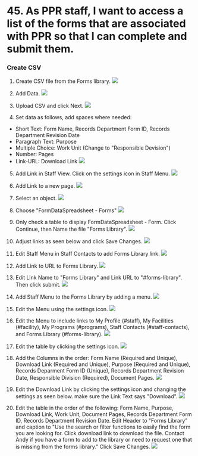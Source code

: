 # 45. As PPR staff, I want to access a list of the forms that are associated with PPR so that I can complete and submit them.

### Create CSV
1. Create CSV file from the Forms library.
   ![](images/45/01.PNG)

2. Add Data.
   ![](images/45/02.PNG)

3. Upload CSV and click Next.
   ![](images/45/03.PNG)

4. Set data as follows, add spaces where needed:
- Short Text: Form Name, Records Department Form ID, Records Department Revision Date
- Paragraph Text: Purpose
- Multiple Choice: Work Unit (Change to "Responsible Devision")
- Number: Pages
- Link-URL: Download Link
  ![](images/45/04.PNG)

5. Add Link in Staff View. Click on the settings icon in Staff Menu.
   ![](images/45/05.PNG)

6. Add Link to a new page.
   ![](images/45/06.PNG)

7. Select an object.
   ![](images/45/22.PNG)

8. Choose "FormDataSpreadsheet - Forms"
   ![](images/45/23.PNG)

9. Only check a table to display FormDataSpreadsheet - Form. Click Continue, then Name the file "Forms Library".
   ![](images/45/24.PNG)

10. Adjust links as seen below and click Save Changes.
   ![](images/45/08.PNG)

11. Edit Staff Menu in Staff Contacts to add Forms Library link.
   ![](images/45/10.PNG)

12. Add Link to URL to Forms Library.
   ![](images/45/11.PNG)

13. Edit Link Name to "Forms Library" and Link URL to "#forms-library". Then click submit.
   ![](images/45/12.PNG)

14. Add Staff Menu to the Forms Library by adding a menu. 
   ![](images/45/14.PNG)

15. Edit the Menu using the settings icon.
   ![](images/45/15.PNG)

16. Edit the Menu to include links to My Profile (#staff), My Facilities (#facility), My Programs (#programs), Staff Contacts (#staff-contacts), and Forms Library (#forms-library).
   ![](images/45/16.PNG)

17. Edit the table by clicking the settings icon.
   ![](images/45/21.PNG)

18. Add the Columns in the order: Form Name (Required and Unique), Download Link (Required and Unique), Purpose (Required and Unique), Records Deparment Form ID (Unique), Records Department Revision Date, Responsible Division (Required), Document Pages.
   ![](images/45/27.PNG)

19. Edit the Download Link by clicking the settings icon and changing the settings as seen below. make sure the Link Text says "Download".
   ![](images/45/26.PNG)

20. Edit the table in the order of the following: Form Name, Purpose, Download Link, Work Unit, Document Pages, Records Department Form ID, Records Department Revision Date. Edit Header to "Forms Library" and caption to "Use the search or filter functions to easily find the form you are looking for.  Click download link to download the file.  Contact Andy if you have a form to add to the library or need to request one that is missing from the forms library." Click Save Changes.
   ![](images/45/28.PNG)
